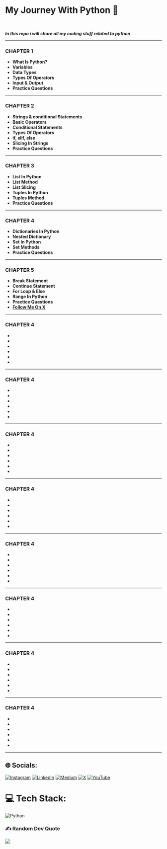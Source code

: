 # My Journey With Python 💚
<br>

<b><i><p>In this repo i will share all my coding stuff related to python</p></i></b>


<hr>
<h3>CHAPTER 1</h3>
<b><ul>
<li>What Is Python?</li>
<li>Variables</li>
<li>Data Types</li>
<li>Types Of Operators</li>
<li>Input & Output</li>
<li>Practice Questions</li>
</ul>
<hr></b>

<h3>CHAPTER 2</h3>
<b><ul>
<li>Strings & conditional Statements</li>
<li>Basic Operators</li>
<li>Conditional Statements</li>
<li>Types Of Operators</li>
<li>if, elif, else</li>
<li>Slicing In Strings</li>
<li>Practice Questions</li>
</ul>
<hr></b>

<h3>CHAPTER 3</h3>
<b><ul>
<li>List In Python</li>
<li>List Method</li>
<li>List Slicing </li>
<li>Tuples In Python</li>
<li>Tuples Method</li>
<li>Practice Questions</li>
</ul>
<hr></b>
<h3>CHAPTER 4</h3>
<b><ul>
<li>Dictionaries In Python</li>
<li>Nested Dictionary</li>
<li>Set In Python</li>
<li>Set Methods</li>
<li>Practice Questions</li>
</ul>
<hr></b>
<h3>CHAPTER 5</h3>
<b><ul>
<li>Break Statement</li>
<li>Continue Statement</li>
<li>For Loop & Else </li>
<li>Range In Python</li>
<li>Practice Questions</li>
<li><a href="https://x.com/code_with_ssn">Follow Me On X</a> </li>
</ul>
<hr></b>
<h3>CHAPTER 4</h3>
<b><ul>
<li></li>
<li></li>
<li></li>
<li></li>
<li></li>
<li></li>
</ul>
<hr></b>
<h3>CHAPTER 4</h3>
<b><ul>
<li></li>
<li></li>
<li></li>
<li></li>
<li></li>
<li></li>
</ul>
<hr></b>
<h3>CHAPTER 4</h3>
<b><ul>
<li></li>
<li></li>
<li></li>
<li></li>
<li></li>
<li></li>
</ul>
<hr></b>
<h3>CHAPTER 4</h3>
<b><ul>
<li></li>
<li></li>
<li></li>
<li></li>
<li></li>
<li></li>
</ul>
<hr></b>
<h3>CHAPTER 4</h3>
<b><ul>
<li></li>
<li></li>
<li></li>
<li></li>
<li></li>
<li></li>
</ul>
<hr></b>
<h3>CHAPTER 4</h3>
<b><ul>
<li></li>
<li></li>
<li></li>
<li></li>
<li></li>
<li></li>
</ul>
<hr></b>
<h3>CHAPTER 4</h3>
<b><ul>
<li></li>
<li></li>
<li></li>
<li></li>
<li></li>
<li></li>
</ul>
<hr></b>
<h3>CHAPTER 4</h3>
<b><ul>
<li></li>
<li></li>
<li></li>
<li></li>
<li></li>
<li></li>
</ul>
<hr></b>



## 🌐 Socials:
[![Instagram](https://img.shields.io/badge/Instagram-%23E4405F.svg?logo=Instagram&logoColor=white)](https://instagram.com/code_with_ssn) [![LinkedIn](https://img.shields.io/badge/LinkedIn-%230077B5.svg?logo=linkedin&logoColor=white)](https://linkedin.com/salik-seraj-naik) [![Medium](https://img.shields.io/badge/Medium-12100E?logo=medium&logoColor=white)](https://medium.com/@Code_With_Ssn) [![X](https://img.shields.io/badge/X-black.svg?logo=X&logoColor=white)](https://x.com/code_with_ssn) [![YouTube](https://img.shields.io/badge/YouTube-%23FF0000.svg?logo=YouTube&logoColor=white)](https://youtube.com/@yt.codewithssn?si=beTniHUbaS-JlpKs) 

# 💻 Tech Stack:
![Python](https://img.shields.io/badge/python-3670A0?style=for-the-badge&logo=python&logoColor=ffdd54)
<!-- # 📊 GitHub Stats:
![](https://github-readme-stats.vercel.app/api?username=Python Journey&theme=dark&hide_border=false&include_all_commits=false&count_private=false)<br/>
![](https://github-readme-streak-stats.herokuapp.com/?user=Python Journey&theme=dark&hide_border=false)<br/>
![](https://github-readme-stats.vercel.app/api/top-langs/?username=Python Journey&theme=dark&hide_border=false&include_all_commits=false&count_private=false&layout=compact) -->

### ✍️ Random Dev Quote
![](https://quotes-github-readme.vercel.app/api?type=horizontal&theme=radical)
